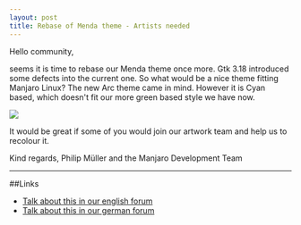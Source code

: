 ```yaml
---
layout: post
title: Rebase of Menda theme - Artists needed
---
```


Hello community,

seems it is time to rebase our Menda theme once more. Gtk 3.18 introduced some defects into the current one. So what would be a nice theme fitting Manjaro Linux? The new Arc theme came in mind. However it is Cyan based, which doesn't fit our more green based style we have now.

<img src="https://cloud.githubusercontent.com/assets/5050022/11840665/e0416820-a3f7-11e5-8e02-85fb6c7589c9.jpg">

It would be great if some of you would join our artwork team and help us to recolour it.

Kind regards,
Philip Müller and the Manjaro Development Team

----

##Links

* [Talk about this in our english forum](https://forum.manjaro.org/index.php?topic=29139.0)
* [Talk about this in our german forum](https://de.manjaro.org/index.php?topic=4806.0)
